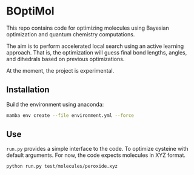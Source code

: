 # BOptiMol

This repo contains code for optimizing molecules using Bayesian optimization and quantum chemistry computations.

The aim is to perform accelerated local search using an active
learning approach. That is, the optimization will guess final
bond lengths, angles, and dihedrals based on previous
optimizations.

At the moment, the project is experimental.

## Installation

Build the environment using anaconda:

```bash
mamba env create --file environment.yml --force
```

## Use

`run.py` provides a simple interface to the code. To optimize cysteine with default arguments. For now, the code expects molecules in XYZ format.

```bash
python run.py test/molecules/peroxide.xyz
```

